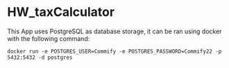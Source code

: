 # HW_taxCalculator

This App uses PostgreSQL as database storage, it can be ran using docker with the following command:
```
docker run -e POSTGRES_USER=Commify -e POSTGRES_PASSWORD=Commify22 -p 5432:5432 -d postgres
```

